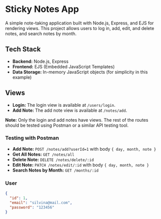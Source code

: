 # Sticky Notes App

A simple note-taking application built with Node.js, Express, and EJS for rendering views. This project allows users to log in, add, edit, and delete notes, and search notes by month.

## Tech Stack

- **Backend:** Node.js, Express
- **Frontend:** EJS (Embedded JavaScript Templates)
- **Data Storage:** In-memory JavaScript objects (for simplicity in this example)

## Views

- **Login:** The login view is available at `/users/login`.
- **Add Note:** The add note view is available at `/notes/add`.

**Note:** Only the login and add notes have views. The rest of the routes should be tested using Postman or a similar API testing tool.

### Testing with Postman
- **Add Note:** `POST /notes/add?userId=1` with body `{ day, month, note }`
- **Get All Notes:** `GET /notes/all`
- **Delete Note:** `DELETE /notes/delete/:id`
- **Edit Note:** `PATCH /notes/edit/:id` with body `{ day, month, note }`
- **Search Notes by Month:** `GET /months/:id`

### User

```json
{
  "id": 1,
  "email": "silvina@mail.com",
  "password": "123456"
}


